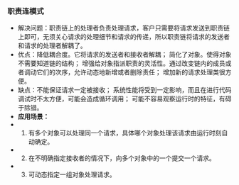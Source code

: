 ### 职责连模式
* 解决问题：职责链上的处理者负责处理请求，客户只需要将请求发送到职责链上即可，无须关心请求的处理细节和请求的传递，所以职责链将请求的发送者和请求的处理者解耦了。
* 优点：降低耦合度。它将请求的发送者和接收者解耦； 简化了对象。使得对象不需要知道链的结构； 增强给对象指派职责的灵活性。通过改变链内的成员或者调动它们的次序，允许动态地新增或者删除责任； 增加新的请求处理类很方便。
* 缺点：不能保证请求一定被接收； 系统性能将受到一定影响，而且在进行代码调试时不太方便，可能会造成循环调用； 可能不容易观察运行时的特征，有碍于除错。
* **应用场景：**
* 1. 有多个对象可以处理同一个请求，具体哪个对象处理该请求由运行时刻自动确定。 
* 2. 在不明确指定接收者的情况下，向多个对象中的一个提交一个请求。 
* 3. 可动态指定一组对象处理请求。